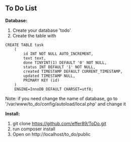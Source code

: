 ## To Do List

**Database:**
1. Create your database 'todo'
2. Create the table with

```
CREATE TABLE task
    (
        id INT NOT NULL AUTO_INCREMENT,
        text text,
        done TINYINT(1) DEFAULT '0' NOT NULL,
        status INT DEFAULT '1' NOT NULL,
        created TIMESTAMP DEFAULT CURRENT_TIMESTAMP,
        updated TIMESTAMP NULL,
        PRIMARY KEY (id)
    )
    ENGINE=InnoDB DEFAULT CHARSET=utf8;
```

Note: if you need change the name of database, go to '/var/www/to_do/config/autoload/local.php' and change it

**Install:**
1. git clone https://github.com/effer89/ToDo.git
2. run composer install
3. Open on http://localhost/to_do/public